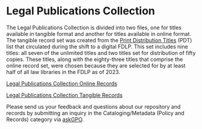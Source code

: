 
# Legal Publications Collection

The Legal Publications Collection is divided into two files, one for titles available in tangible format and another for titles available in online format. The tangible record set was created from the [Print Distribution Titles](https://www.fdlp.gov/file-repository-item/print-distribution-titles-pdt-list-12012023) (PDT) list that circulated during the shift to a digital FDLP. This set includes nine titles: all seven of the unlimited titles and two titles set for distribution of fifty copies. These titles, along with the eighty-three titles that comprise the online record set, were chosen because they are selected for by at least half of all law libraries in the FDLP as of 2023. 


[Legal Publications Collection Online Records](legal_publications_online_collection.md)

[Legal Publications Collection Tangible Records](legal_publications_tangible_collection.md)

Please send us your feedback and questions about our repository and records by submitting an inquiry in the Cataloging/Metadata (Policy and Records) category via [askGPO](https://ask.gpo.gov/s/).